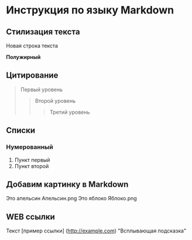 # Инструкция по языку Markdown
## Стилизация текста

Новая строка текста

**Полужирный**

## Цитирование
> Первый уровень
>> Второй уровень
>>> Третий уровень 

## Списки
### Нумерованный
1. Пункт первый
2. Пункт второй

## Добавим картинку в Markdown
Это апельсин
Апельсин.png
Это яблоко
Яблоко.png

## WEB ссылки
Текст [пример ссылки] (http://example.com) "Всплывающая подсказка"